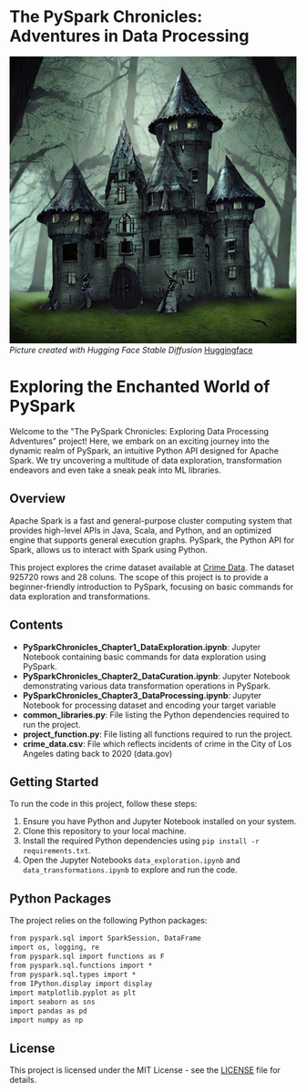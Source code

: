 # The PySpark Chronicles: Adventures in Data Processing

![Data Exploration](castle.jpeg)
<br>
*Picture created with Hugging Face Stable Diffusion*
[Huggingface](https://huggingface.co/spaces/stabilityai/stable-diffusion)
<br>
# Exploring the Enchanted World of PySpark

Welcome to the "The PySpark Chronicles: Exploring Data Processing Adventures" project! Here, we embark on an exciting journey into the dynamic realm of PySpark, an intuitive Python API designed for Apache Spark. We try uncovering a multitude of data exploration, transformation endeavors and even take a sneak peak into ML libraries.

## Overview

Apache Spark is a fast and general-purpose cluster computing system that provides high-level APIs in Java, Scala, and Python, and an optimized engine that supports general execution graphs. PySpark, the Python API for Spark, allows us to interact with Spark using Python.

This project explores the crime dataset available at [Crime Data](https://catalog.data.gov/dataset/crime-data-from-2020-to-present/resource/5eb6507e-fa82-4595-a604-023f8a326099). The dataset 925720 rows and 28 coluns. The scope of this project is to provide a beginner-friendly introduction to PySpark, focusing on basic commands for data exploration and transformations.

## Contents

- **PySparkChronicles_Chapter1_DataExploration.ipynb**: Jupyter Notebook containing basic commands for data exploration using PySpark.
- **PySparkChronicles_Chapter2_DataCuration.ipynb**: Jupyter Notebook demonstrating various data transformation operations in PySpark.
- **PySparkChronicles_Chapter3_DataProcessing.ipynb**: Jupyter Notebook for processing dataset and encoding your target variable
- **common_libraries.py**: File listing the Python dependencies required to run the project.
- **project_function.py**: File listing all functions required to run the project.
- **crime_data.csv**: File which reflects incidents of crime in the City of Los Angeles dating back to 2020 (data.gov)

## Getting Started

To run the code in this project, follow these steps:

1. Ensure you have Python and Jupyter Notebook installed on your system.
2. Clone this repository to your local machine.
3. Install the required Python dependencies using `pip install -r requirements.txt`.
4. Open the Jupyter Notebooks `data_exploration.ipynb` and `data_transformations.ipynb` to explore and run the code.

## Python Packages

The project relies on the following Python packages:

```
from pyspark.sql import SparkSession, DataFrame
import os, logging, re
from pyspark.sql import functions as F
from pyspark.sql.functions import *  
from pyspark.sql.types import * 
from IPython.display import display
import matplotlib.pyplot as plt
import seaborn as sns
import pandas as pd
import numpy as np
```


## License

This project is licensed under the MIT License - see the [LICENSE](LICENSE) file for details.
